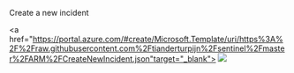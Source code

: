 Create a new incident

<a href="https://portal.azure.com/#create/Microsoft.Template/uri/https%3A%2F%2Fraw.githubusercontent.com%2Ftianderturpijn%2Fsentinel%2Fmaster%2FARM%2FCreateNewIncident.json"target="_blank">
    <img src="http://azuredeploy.net/deploybutton.png"/>
</a>
